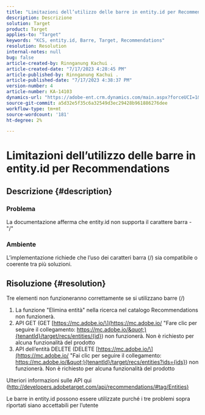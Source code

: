 ```yaml
---
title: "Limitazioni dell’utilizzo delle barre in entity.id per Recommendations"
description: Descrizione
solution: Target
product: Target
applies-to: "Target"
keywords: "KCS, entity.id, Barre, Target, Recommendations"
resolution: Resolution
internal-notes: null
bug: false
article-created-by: Rinnganung Kachui .
article-created-date: "7/17/2023 4:28:45 PM"
article-published-by: Rinnganung Kachui .
article-published-date: "7/17/2023 4:38:37 PM"
version-number: 4
article-number: KA-14103
dynamics-url: "https://adobe-ent.crm.dynamics.com/main.aspx?forceUCI=1&pagetype=entityrecord&etn=knowledgearticle&id=42fde5fd-be24-ee11-9cbd-6045bd0065f9"
source-git-commit: a5d32e5f35c6a32549d3ec29428b961886276dee
workflow-type: tm+mt
source-wordcount: '181'
ht-degree: 2%

---
```


# Limitazioni dell’utilizzo delle barre in entity.id per Recommendations

## Descrizione {#description}




### Problema



La documentazione afferma che entity.id non supporta il carattere barra - &quot;/&quot;



### Ambiente



L’implementazione richiede che l’uso dei caratteri barra (/) sia compatibile o coerente tra più soluzioni.


## Risoluzione {#resolution}


Tre elementi non funzioneranno correttamente se si utilizzano barre (/)

1. La funzione &quot;Elimina entità&quot; nella ricerca nel catalogo Recommendations non funzionerà.
2. API GET (GET [https://mc.adobe.io/\](https://mc.adobe.io/ &quot;Fare clic per seguire il collegamento: https://mc.adobe.io/&quot;){tenantId}/target/recs/entities/{id}) non funzionerà. Non è richiesto per alcuna funzionalità del prodotto
3. API dell’entità DELETE (DELETE [https://mc.adobe.io/\](https://mc.adobe.io/ &quot;Fai clic per seguire il collegamento: https://mc.adobe.io/&quot;){tenantId}/target/recs/entities?ids={ids}) non funzionerà. Non è richiesto per alcuna funzionalità del prodotto


Ulteriori informazioni sulle API qui ([http://developers.adobetarget.com/api/recommendations/#tag/Entities)](http://developers.adobetarget.com/api/recommendations/#tag/Entities%29 "Fare clic per seguire il collegamento: http://developers.adobetarget.com/api/recommendations/#tag/Entities)")

Le barre in entity.id possono essere utilizzate purché i tre problemi sopra riportati siano accettabili per l’utente
